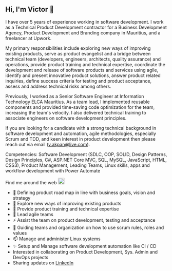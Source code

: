 ## Hi, I'm Victor 👋

I have over 5 years of experience working in software development. I work as a Technical Product Development contractor for a Business Development Agency, Product Development and Branding company in Mauritius, and a freelancer at Upwork.

My primary responsibilities include exploring new ways of improving existing products, serve as product evangelist and a bridge between technical team (developers, engineers, architects, quality assurance) and operations, provide product training and technical expertise, coordinate the development and release of software products and services using agile, identify and present innovative product solutions, answer product related inquiries, define success criteria for testing and product acceptance, assess and address technical risks among others.

Previously, I worked as a Senior Software Engineer at Information Technology ELCA Mauritius. As a team lead, I implemented reusable components and provided time-saving code optimization for the team, increasing the team's velocity. I also delivered technical training to associate engineers on software development principles.

If you are looking for a candidate with a strong technical background in software development and automation, agile methodologies, especially Scrum and TDD, and keen interest in product development then please reach out via email (v.akpan@live.com).

Competencies: Software Development (SDLC, OOP, SOLID, Design Patterns, Design Principles, C#, ASP.NET Core MVC, SQL, MySQL, JavaScript, HTML, CSS3), Product Management, Leading Teams, Linux skills, apps and workflow development with Power Automate

Find me around the web <img src="https://icon-library.net/images/small-globe-icon/small-globe-icon-1.jpg" alt="world globe" width="20"/>

  - 🔭 Defining product road map in line with business goals, vision and strategy
  - 🤔 Explore new ways of improving existing products
  - 🌱 Provide product training and technical expertise
  - 👯 Lead agile teams
  - ⚡ Assist the team on product development, testing and acceptance
  - 💬 Guiding teams and organization on how to use scrum rules, roles and values
  - 📫 Manage and administer Linux systems
  - ✨ Setup and Manage software development automation like CI / CD
  - Interested in collaborating on Product Development, Sys. Admin and DevOps projects
  - Sharing updates on <a href="https://www.linkedin.com/in/iam-victorakpan/">LinkedIn</a>
  
<!--
**victorwealth/victorwealth** is a ✨ _special_ ✨ repository because its `README.md` (this file) appears on your GitHub profile.

Here are some ideas to get you started:

- 🔭 I’m currently working on ...
- 🌱 I’m currently learning ...
- 👯 I’m looking to collaborate on ...
- 🤔 I’m looking for help with ...
- 💬 Ask me about ...
- 📫 How to reach me: ...
- 😄 Pronouns: ...
- ⚡ Fun fact: ...
-->
